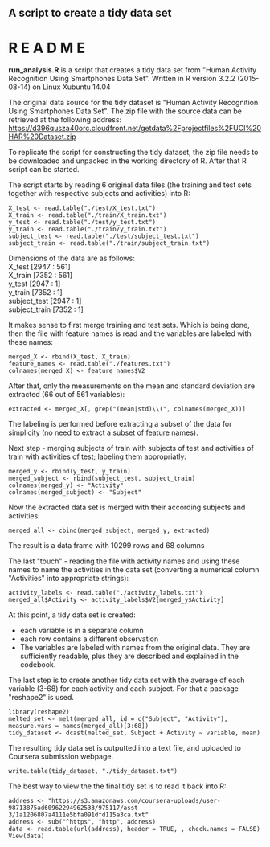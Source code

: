 
## A script to create a tidy data set


#        **R E A D M E**


**run_analysis.R** is a script that creates a tidy data set from "Human Activity Recognition Using Smartphones Data Set". Written in R version 3.2.2 (2015-08-14) on Linux Xubuntu 14.04


The original data source for the tidy dataset is "Human Activity Recognition Using Smartphones Data Set". The zip file with the source data can be retrieved at the following address:  
https://d396qusza40orc.cloudfront.net/getdata%2Fprojectfiles%2FUCI%20HAR%20Dataset.zip

To replicate the script for constructing the tidy dataset, the zip file needs to be downloaded and unpacked in the working directory of R. After that R script can be started.

The script starts by reading 6 original data files (the training and test sets together with respective subjects and activities) into R:
```{r, eval = FALSE}
X_test <- read.table("./test/X_test.txt")
X_train <- read.table("./train/X_train.txt")
y_test <- read.table("./test/y_test.txt")
y_train <- read.table("./train/y_train.txt")
subject_test <- read.table("./test/subject_test.txt")
subject_train <- read.table("./train/subject_train.txt")
```

Dimensions of the data are as follows:  
X_test [2947 : 561]  
X_train [7352 : 561]  
y_test [2947 : 1]  
y_train [7352 : 1]  
subject_test [2947 : 1]  
subject_train [7352 : 1]  

It makes sense to first merge training and test sets. Which is being done, then the file with feature names is read and the variables are labeled with these names:
```{r, eval = FALSE}
merged_X <- rbind(X_test, X_train)
feature_names <- read.table("./features.txt")
colnames(merged_X) <- feature_names$V2
```

After that, only the measurements on the mean and standard deviation are extracted (66 out of 561 variables):
```{r, eval = FALSE}
extracted <- merged_X[, grep("(mean|std)\\(", colnames(merged_X))]
```

The labeling is performed before extracting a subset of the data for simplicity (no need to extract a subset of feature names).

Next step - merging subjects of train with subjects of test and activities of train with activities of test; labeling them appropriatly:
```{r, eval = FALSE}
merged_y <- rbind(y_test, y_train)
merged_subject <- rbind(subject_test, subject_train)
colnames(merged_y) <- "Activity"
colnames(merged_subject) <- "Subject"
```

Now the extracted data set is merged with their according subjects and activities:
```{r, eval = FALSE}
merged_all <- cbind(merged_subject, merged_y, extracted)
```
The result is a data frame with 10299 rows and 68 columns

The last "touch" - reading the file with activity names and using these names to name the activities in the data set (converting a numerical column "Activities" into appropriate strings):
```{r, eval = FALSE}
activity_labels <- read.table("./activity_labels.txt")
merged_all$Activity <- activity_labels$V2[merged_y$Activity]
```
At this point, a tidy data set is created:
* each variable is in a separate column
* each row contains a different observation
* The variables are labeled with names from the original data. They are sufficiently readable, plus they are described and explained in the codebook.


The last step is to create another tidy data set with the average of each variable (3-68) for each activity and each subject. For that a package "reshape2" is used.
```{r, eval = FALSE}
library(reshape2)
melted_set <- melt(merged_all, id = c("Subject", "Activity"), measure.vars = names(merged_all)[3:68])
tidy_dataset <- dcast(melted_set, Subject + Activity ~ variable, mean)
```
The resulting tidy data set is outputted into a text file, and uploaded to Coursera submission webpage.
```{r, eval = FALSE}
write.table(tidy_dataset, "./tidy_dataset.txt")
```

The best way to view the the final tidy set is to read it back into R:
```{r, eval = FALSE}
address <- "https://s3.amazonaws.com/coursera-uploads/user-98713875ad60962294962533/975117/asst-3/1a1206807a4111e5bfa091dfd115a3ca.txt"
address <- sub("^https", "http", address)
data <- read.table(url(address), header = TRUE, , check.names = FALSE) 
View(data)
```

